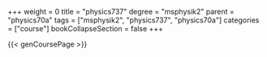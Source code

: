 +++
weight = 0
title = "physics737"
degree = "msphysik2"
parent = "physics70a"
tags = ["msphysik2", "physics737", "physics70a"]
categories = ["course"]
bookCollapseSection = false
+++

{{< genCoursePage >}}
